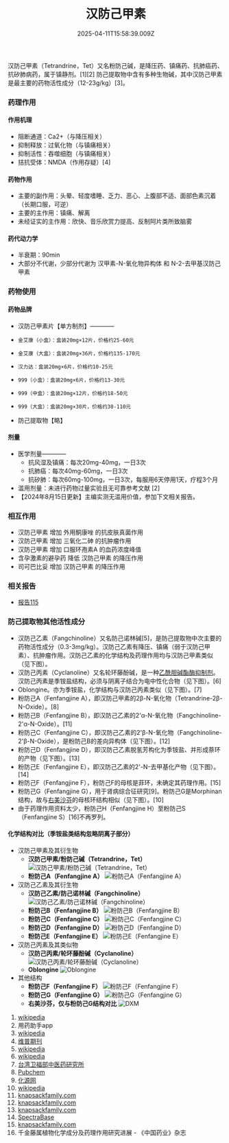 ﻿---
title: 汉防己甲素
description: 
published: true
date: 2025-04-11T15:58:39.009Z
tags: 
editor: markdown
dateCreated: 2025-04-11T15:58:34.573Z
---

汉防己甲素（Tetrandrine，Tet）又名粉防己碱，是降压药、镇痛药、抗肺癌药、抗矽肺病药，属于镇静剂。[1][2]
防己提取物中含有多种生物碱，其中汉防己甲素是最主要的药物活性成分（12-23g/kg）[3]。
### 药理作用
#### 作用机理
- 阻断通道：Ca2+（与降压相关）
- 抑制释放：过氧化物（与镇痛相关）
- 抑制活性：吞噬细胞（与镇痛相关）
- 拮抗受体：NMDA（作用存疑）[4]
#### 药物作用
- 主要的副作用：头晕、轻度嗜睡、乏力、恶心、上腹部不适、面部色素沉着（长期口服，可逆）
- 主要的主作用：镇痛、解离
- 未经证实的主作用：欣快、音乐欣赏力提高、反制阿片类所致脑雾
#### 药代动力学
- 半衰期：90min
- 大部分不代谢，少部分代谢为 汉甲素-N-氧化物异构体 和 N-2-去甲基汉防己甲素
### 药物使用
#### 药物品牌
- 汉防己甲素片【单方制剂】————
-     金艾康（小盒）：盒装20mg×12片，价格约25-60元
-     金艾康（大盒）：盒装20mg×36片，价格约135-170元
-     汉力达：盒装20mg×6片，价格约10-25元
-     999（小盒）：盒装20mg×6片，价格约13-30元
-     999（中盒）：盒装20mg×12片，价格约18-50元
-     999（大盒）：盒装20mg×30片，价格约30-110元
- 防己提取物【略】
#### 剂量
- 医学剂量————
  - 抗风湿及镇痛：每次20mg-40mg，一日3次
  - 抗肺癌：每次40mg-60mg，一日3次
  - 抗矽肺：每次60mg-100mg，一日3次，每服用6天停用1天，疗程3个月
- 滥用剂量：未进行药物过量实验且无可靠参考文献 [2]
- 【2024年8月15日更新】主编实测无滥用价值，参加下文相关报告。
### 相互作用
- 汉防己甲素 增加 外用酮康唑 的抗皮肤真菌作用
- 汉防己甲素 增加 三氧化二砷 的抗肿瘤作用
- 汉防己甲素 增加 口服环孢素A 的血药浓度峰值
- 含孕激素的避孕药 降低 汉防己甲素 的降压作用
- 司可巴比妥 增加 汉防己甲素 的降压作用
### 相关报告
- [报告115](https://overspeed-wiki.github.io/report/RP115/)
### 防己提取物其他活性成分
- 汉防己乙素（Fangchinoline）又名防己诺林碱[5]，是防己提取物中次主要的药物活性成分（0.3-3mg/kg）。汉防己乙素有降压、镇痛（弱于汉防己甲素）、抗肿瘤作用。汉防己乙素的化学结构及药理作用均与汉防己甲素类似（见下图）。
- 汉防己丙素（Cyclanoline）又名轮环藤酚碱，是一种[乙酰胆碱酯酶抑制剂](https://overspeed-wiki.github.io/ChEI/)。汉防己丙素是季铵盐结构，必须与阴离子结合为电中性化合物（见下图）。[6]
- Oblongine。亦为季铵盐，化学结构与汉防己丙素类似（见下图）。[7]
- 粉防己A（Fenfangjine A），即汉防己甲素的2β-N-氧化物（Tetrandrine-2β-N-Oxide）。[8]
- 粉防己B（Fenfangjine B），即汉防己乙素的2'α-N-氧化物（Fangchinoline-2'α-N-Oxide）。[11]
- 粉防己C（Fenfangjine C），即汉防己乙素的2'β-N-氧化物（Fangchinoline-2'β-N-Oxide），是粉防己B的差向异构体（见下图）。[12]
- 粉防己D（Fenfangjine D），即汉防己乙素脱氢芳构化为季铵盐、并形成萘环的产物（见下图）。[13]
- 粉防己E（Fenfangjine E），即汉防己乙素的2'-N-去甲基化产物（见下图）。[14]
- 粉防己F（Fenfangjine F），粉防己F的母核是菲环，未确定其药理作用。[15]
- 粉防己G（Fenfangjine G），用于肾病综合征研究[9]。粉防己G是Morphinan结构，故与[右美沙芬](https://overspeed-wiki.github.io/DXM/)的母核环结构相似（见下图）。[10]
- 由于药理作用资料太少，粉防己H（Fenfangjine H）至粉防己S（Fenfangjine S）[16]不再罗列。
#### 化学结构对比（季铵盐类结构忽略阴离子部分）
- 汉防己甲素及其衍生物
  - **汉防己甲素/粉防己碱（Tetrandrine，Tet）** ![汉防己甲素/粉防己碱（Tetrandrine，Tet）](./imgs/汉防己甲素.png)
  - **粉防己A（Fenfangjine A）** ![粉防己A（Fenfangjine A）](./imgs/粉防己A.png)
- 汉防己乙素及其衍生物
  - **汉防己乙素/防己诺林碱（Fangchinoline）** ![汉防己乙素/防己诺林碱（Fangchinoline）](./imgs/汉防己乙素.png)
  - **粉防己B（Fenfangjine B）** ![粉防己B（Fenfangjine B）](./imgs/粉防己B.png)
  - **粉防己C（Fenfangjine C）** ![粉防己C（Fenfangjine C）](./imgs/粉防己C.png)
  - **粉防己D（Fenfangjine D）** ![粉防己D（Fenfangjine D）](./imgs/粉防己D.png)
  - **粉防己E（Fenfangjine E）** ![粉防己E（Fenfangjine E）](./imgs/粉防己E.png)
- 汉防己丙素及其类似物
  - **汉防己丙素/轮环藤酚碱（Cyclanoline）** ![汉防己丙素/轮环藤酚碱（Cyclanoline）](./imgs/汉防己丙素.png)
  - **Oblongine** ![Oblongine](./imgs/Oblongine.png)
- 其他结构
  - **粉防己F（Fenfangjine F）** ![粉防己F（Fenfangjine F）](./imgs/粉防己F.png)
  - **粉防己G（Fenfangjine G）** ![粉防己G（Fenfangjine G）](./imgs/粉防己G.png)
  - **右美沙芬，仅与粉防己G结构对比** ![DXM](./imgs/右美沙芬结构.png)

1.	[wikipedia](https://en.wikipedia.org/wiki/Tetrandrine)
2.	用药助手app
3.	[wikipedia](https://en.wikipedia.org/wiki/Stephania_tetrandra#Chemistry)
4.	[维普期刊](https://qikan.cqvip.com/Qikan/Article/Detail?id=28695863&from=Qikan_Article_Detail)
5.	[wikipedia](https://en.wikipedia.org/wiki/Fangchinoline)
6.	[wikipedia](https://en.wikipedia.org/wiki/Cyclanoline)
7.	[台湾卫福部中医药研究所](https://www.nricm.edu.tw/var/file/0/1000/attach/52/pta_2620_7374495_53927.pdf)
8.	[Pubchem](https://pubchem.ncbi.nlm.nih.gov/compound/5317331)
9.	[化源网](https://www.chemsrc.com/cas/205533-81-9_1550303.html)
10.	[wikipedia](https://en.wikipedia.org/wiki/List_of_opioids#Morphinans)
11.	[knapsackfamily.com](http://www.knapsackfamily.com/knapsack_core/information.php?word=C00025874)
12.	[knapsackfamily.com](http://www.knapsackfamily.com/knapsack_core/information.php?word=C00027360)
13.	[knapsackfamily.com](http://www.knapsackfamily.com/knapsack_core/information.php?word=C00025875)
14.	[SpectraBase](https://spectrabase.com/compound/7gfp8aSbUDQ)
15.	[knapsackfamily.com](http://www.knapsackfamily.com/knapsack_core/information.php?word=C00027361)
16.	千金藤属植物化学成分及药理作用研究进展 - 《中国药业》杂志

